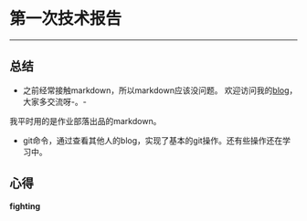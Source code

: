 # 第一次技术报告

---

## 总结
- 之前经常接触markdown，所以markdown应该没问题。
欢迎访问我的[blog](http://blog.csdn.net/qq_36285879)，大家多交流呀-。-

我平时用的是作业部落出品的markdown。

- git命令，通过查看其他人的blog，实现了基本的git操作。还有些操作还在学习中。

## 心得

**fighting**
